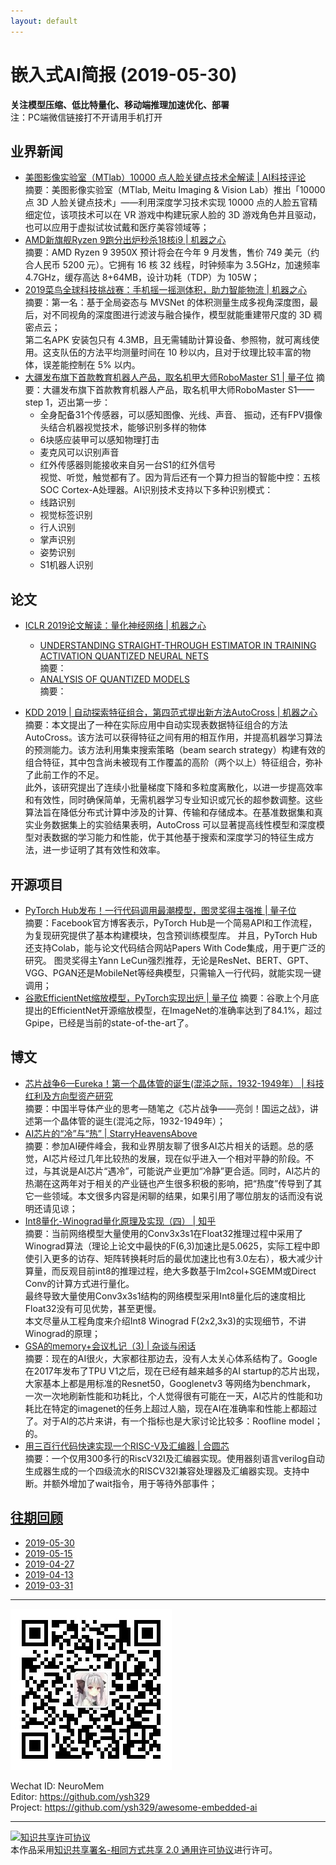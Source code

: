 ```yaml
---
layout: default
---
```


# 嵌入式AI简报 (2019-05-30)

**关注模型压缩、低比特量化、移动端推理加速优化、部署**  
<font>注：PC端微信链接打不开请用手机打开</font>


## 业界新闻

- [美图影像实验室（MTlab）10000 点人脸关键点技术全解读 | AI科技评论](https://mp.weixin.qq.com/s/AQ4cy1EKHsK5mQWMml2KRg)  
摘要：美图影像实验室（MTlab, Meitu Imaging & Vision Lab）推出「10000 点 3D 人脸关键点技术」——利用深度学习技术实现 10000 点的人脸五官精细定位，该项技术可以在 VR 游戏中构建玩家人脸的 3D 游戏角色并且驱动，也可以应用于虚拟试妆试戴和医疗美容领域等；  
- [AMD新旗舰Ryzen 9跑分出炉秒杀18核i9 | 机器之心](https://mp.weixin.qq.com/s?timestamp=1560479068&src=3&ver=1&signature=3JVpRi0J0vxuEGY2PslfHHUnA4WYakTdIp*y-jauLrTJsBVuF*VnefF4uscD5sQ0FXYFCpZN5PYsNKfA3ivcyJawuNo2rdnMmlqO55xwLhB*AoL5uBnKcUNRD-A2xN3nkN-fvJU9hivNYeZ75TjGWVPRuB2qw-xBfOsJwMLesu4=)  
摘要：AMD Ryzen 9 3950X 预计将会在今年 9 月发售，售价 749 美元（约合人民币 5200 元）。它拥有 16 核 32 线程，时钟频率为 3.5GHz，加速频率 4.7GHz，缓存高达 8+64MB，设计功耗（TDP）为 105W；  
- [2019菜鸟全球科技挑战赛：手机摇一摇测体积，助力智能物流 | 机器之心](https://mp.weixin.qq.com/s?timestamp=1560479068&src=3&ver=1&signature=3JVpRi0J0vxuEGY2PslfHHUnA4WYakTdIp*y-jauLrTJsBVuF*VnefF4uscD5sQ0FXYFCpZN5PYsNKfA3ivcyJNpio7upl1ZDAd9KOx0*3IPtXh6QPFxWvmiYsXh4zXtDe-llXjA-0USgSolFOwLvDjorZD*RBGSVUMNTZDtPvg=)  
摘要：第一名：基于全局姿态与 MVSNet 的体积测量生成多视角深度图，最后，对不同视角的深度图进行滤波与融合操作，模型就能重建带尺度的 3D 稠密点云；  
第二名APK 安装包只有 4.3MB，且无需辅助计算设备、参照物，就可离线使用。这支队伍的方法平均测量时间在 10 秒以内，且对于纹理比较丰富的物体，误差能控制在 5% 以内。
- [大疆发布旗下首款教育机器人产品，取名机甲大师RoboMaster S1 | 量子位](https://mp.weixin.qq.com/s?timestamp=1560480530&src=3&ver=1&signature=yNVf1RZQFqEBhews4DDtYQx*QGSs0riA2Ye7oxfKwk9pS482AhsxU8XldhJZYurVbRMIhYCNN6MKV4FvDzrgmjFlPPgP-EOe7mQ*jszS5EkJuSUrF5tcekGXZED3QDhqNu8Bix2gsnmG3ytUBpAHviE5ztrFbuEEphKdaWykXko=)
摘要：大疆发布旗下首款教育机器人产品，取名机甲大师RoboMaster S1——step 1，迈出第一步：
    - 全身配备31个传感器，可以感知图像、光线、声音、 振动，还有FPV摄像头结合机器视觉技术，能够识别多样的物体
    - 6块感应装甲可以感知物理打击
    - 麦克风可以识别声音
    - 红外传感器则能接收来自另一台S1的红外信号  
视觉、听觉，触觉都有了。因为背后还有一个算力担当的智能中控：五核SOC Cortex-A处理器。AI识别技术支持以下多种识别模式：
    - 线路识别
    - 视觉标签识别
    - 行人识别
    - 掌声识别
    - 姿势识别
    - S1机器人识别

## 论文

- [ICLR 2019论文解读：量化神经网络 | 机器之心](https://mp.weixin.qq.com/s?timestamp=1560479068&src=3&ver=1&signature=3JVpRi0J0vxuEGY2PslfHHUnA4WYakTdIp*y-jauLrTJsBVuF*VnefF4uscD5sQ0FXYFCpZN5PYsNKfA3ivcyJawuNo2rdnMmlqO55xwLhB2N7viKEZkP5AryeqOM1XsogdmUQDFmhTUGPlwOXN9rrqSFzMceYv9PXr*g7PcOVg=)  
    - [UNDERSTANDING STRAIGHT-THROUGH ESTIMATOR IN TRAINING ACTIVATION QUANTIZED NEURAL NETS](https://openreview.net/pdf?id=Skh4jRcKQ)  
    摘要：
    - [ANALYSIS OF QUANTIZED MODELS](https://openreview.net/pdf?id=ryM_IoAqYX)  
    摘要：
    
- [KDD 2019 | 自动探索特征组合，第四范式提出新方法AutoCross | 机器之心](https://mp.weixin.qq.com/s?timestamp=1560479068&src=3&ver=1&signature=3JVpRi0J0vxuEGY2PslfHHUnA4WYakTdIp*y-jauLrTJsBVuF*VnefF4uscD5sQ0FXYFCpZN5PYsNKfA3ivcyNGC6RPgmx-MrdVfe09jj4I818hvNf7l7mrQTiF8VVQrxJwXlp*CP6pO*MxVUmcm-TJaBKe7pmppcIPBUgtQT-4=)
摘要：本文提出了一种在实际应用中自动实现表数据特征组合的方法 AutoCross。该方法可以获得特征之间有用的相互作用，并提高机器学习算法的预测能力。该方法利用集束搜索策略（beam search strategy）构建有效的组合特征，其中包含尚未被现有工作覆盖的高阶（两个以上）特征组合，弥补了此前工作的不足。  
此外，该研究提出了连续小批量梯度下降和多粒度离散化，以进一步提高效率和有效性，同时确保简单，无需机器学习专业知识或冗长的超参数调整。这些算法旨在降低分布式计算中涉及的计算、传输和存储成本。在基准数据集和真实业务数据集上的实验结果表明，AutoCross 可以显著提高线性模型和深度模型对表数据的学习能力和性能，优于其他基于搜索和深度学习的特征生成方法，进一步证明了其有效性和效率。

## 开源项目

- [PyTorch Hub发布！一行代码调用最潮模型，图灵奖得主强推 | 量子位](https://mp.weixin.qq.com/s?timestamp=1560480530&src=3&ver=1&signature=yNVf1RZQFqEBhews4DDtYQx*QGSs0riA2Ye7oxfKwk9pS482AhsxU8XldhJZYurVbRMIhYCNN6MKV4FvDzrgml4eknBZStJkCJaPkqueEAZw20UlF5Wb4Bf5dUz*9BfA7WF9Ep*p5rhUWvocwZhaTS6hzlsEDblKkdTTfX8mM0E=)  
摘要：Facebook官方博客表示，PyTorch Hub是一个简易API和工作流程，为复现研究提供了基本构建模块，包含预训练模型库。
并且，PyTorch Hub还支持Colab，能与论文代码结合网站Papers With Code集成，用于更广泛的研究。
图灵奖得主Yann LeCun强烈推荐，无论是ResNet、BERT、GPT、VGG、PGAN还是MobileNet等经典模型，只需输入一行代码，就能实现一键调用；
- [谷歌EfficientNet缩放模型，PyTorch实现出炉 | 量子位](https://mp.weixin.qq.com/s?timestamp=1560480530&src=3&ver=1&signature=yNVf1RZQFqEBhews4DDtYQx*QGSs0riA2Ye7oxfKwk9pS482AhsxU8XldhJZYurVbRMIhYCNN6MKV4FvDzrgmtmIHgxdovYQpLjGuL83MBFIMs3TU6dVusYh57qH8sWPtNHHHfLHSj1*EvvlyKlnULW5am3CmZefwtPoRmBRp74=)
摘要：谷歌上个月底提出的EfficientNet开源缩放模型，在ImageNet的准确率达到了84.1%，超过Gpipe，已经是当前的state-of-the-art了。

## 博文


- [芯片战争6—Eureka！第一个晶体管的诞生(混沌之际，1932-1949年） | 科技红利及方向型资产研究](https://mp.weixin.qq.com/s/VPSmEeqz7kcNkxP6w34RDA)  
摘要：中国半导体产业的思考—随笔之《芯片战争——亮剑！国运之战》，讲述第一个晶体管的诞生(混沌之际，1932-1949年）；  
- [AI芯片的“冷”与“热” | StarryHeavensAbove](https://mp.weixin.qq.com/s/Q6tpWRhMStmtqpr6NO9lRA)  
摘要：参加AI硬件峰会，我和业界朋友聊了很多AI芯片相关的话题。总的感觉，AI芯片经过几年比较热的发展，现在似乎进入一个相对平静的阶段。不过，与其说是AI芯片“遇冷”，可能说产业更加“冷静”更合适。同时，AI芯片的热潮在这两年对于相关的产业链也产生很多积极的影响，把“热度”传导到了其它一些领域。本文很多内容是闲聊的结果，如果引用了哪位朋友的话而没有说明还请见谅；  
- [Int8量化-Winograd量化原理及实现（四） | 知乎](https://zhuanlan.zhihu.com/p/67718316)  
摘要：当前网络模型大量使用的Conv3x3s1在Float32推理过程中采用了Winograd算法（理论上论文中最快的F(6,3)加速比是5.0625，实际工程中即使引入更多的访存、矩阵转换耗时后的最优加速比也有3.0左右），极大减少计算量，而反观目前int8的推理过程，绝大多数基于Im2col+SGEMM或Direct Conv的计算方式进行量化。  
最终导致大量使用Conv3x3s1结构的网络模型采用Int8量化后的速度相比Float32没有可见优势，甚至更慢。  
本文尽量从工程角度来介绍Int8 Winograd F(2x2,3x3)的实现细节，不讲Winograd的原理；  
- [GSA的memory+会议札记（3) | 杂谈与闲话](https://mp.weixin.qq.com/s/Ccrk3SLqdLlHk1PnBpxlFg)  
摘要：现在的AI很火，大家都往那边去，没有人太关心体系结构了。Google在2017年发布了TPU V1之后，现在已经有越来越多的AI startup的芯片出现，大家基本上都是用标准的Resnet50，Googlenetv3 等网络为benchmark， 一次一次地刷新性能和功耗比，个人觉得很有可能在一天，AI芯片的性能和功耗比在特定的imagenet的任务上超过人脑，现在AI在准确率和性能上都超过了。对于AI的芯片来讲，有一个指标也是大家讨论比较多：Roofline model；  的。
- [用三百行代码快速实现一个RISC-V及汇编器 | 合圆芯](https://mp.weixin.qq.com/s/ayr5cPsUJLt0scgYJBdRjQ)  
摘要：一个仅用300多行的RiscV32I及汇编器实现。使用器刻语言verilog自动生成器生成的一个四级流水的RISCV32I兼容处理器及汇编器实现。支持中断。并额外增加了wait指令，用于等待外部事件；  


## [往期回顾](https://github.com/ysh329/awesome-embedded-ai)

- [2019-05-30](https://github.com/ysh329/awesome-embedded-ai/blob/master/embedded-ai-report/2019-05-30.md)  
- [2019-05-15](https://github.com/ysh329/awesome-embedded-ai/blob/master/embedded-ai-report/2019-05-15.md)  
- [2019-04-27](https://github.com/ysh329/awesome-embedded-ai/blob/master/embedded-ai-report/2019-04-27.md)  
- [2019-04-13](https://github.com/ysh329/awesome-embedded-ai/blob/master/embedded-ai-report/2019-04-13.md)  
- [2019-03-31](https://github.com/ysh329/awesome-embedded-ai/blob/master/embedded-ai-report/2019-03-31.md)  

----

![wechat_qrcode](../wechat_qrcode.jpg)

Wechat ID: NeuroMem  
Editor: https://github.com/ysh329  
Project: https://github.com/ysh329/awesome-embedded-ai  

----

<a rel="license" href="http://creativecommons.org/licenses/by-sa/2.0/"><img alt="知识共享许可协议" style="border-width:0" src="https://i.creativecommons.org/l/by-sa/2.0/88x31.png" /></a><br />本作品采用<a rel="license" href="http://creativecommons.org/licenses/by-sa/2.0/">知识共享署名-相同方式共享 2.0 通用许可协议</a>进行许可。
